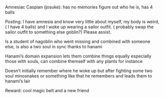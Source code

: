 Amnesiac Caspian (josuke): has no memories figure out who he is, has 4 balls 

Posting: I have amnesia and know very little about myself, my body is weird, ( I have 4 balls) and I woke up wearing a sailor outfit. ( probably swap the sailor outfit to something else goblin?) Please assist.

Is a student of nagoblin who went missing and combined with someone else, is also a two soul in sync thanks to hanami

Hanami’s domain expansion lets them combine things equally especially those with souls, can combine themself with any plants for instance 

Doesn’t initially remember where he woke up but after fighting some two soul minosnakes or something like that he remembers and leads them to hanami’s lair

Reward: cool magic belt and a new friend